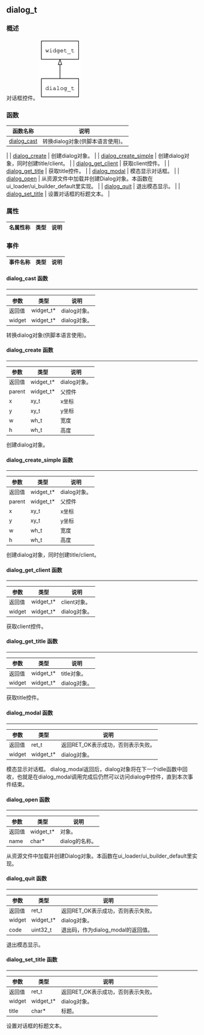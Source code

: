 ## dialog\_t
### 概述
 对话框控件。
![image](images/dialog_t_0.png)

### 函数
<p id="dialog_t_methods">

| 函数名称 | 说明 | 
| -------- | ------------ | 
| <a href="#dialog_t_dialog_cast">dialog\_cast</a> |  转换dialog对象(供脚本语言使用)。
 |
| <a href="#dialog_t_dialog_create">dialog\_create</a> |  创建dialog对象。
 |
| <a href="#dialog_t_dialog_create_simple">dialog\_create\_simple</a> |  创建dialog对象，同时创建title/client。
 |
| <a href="#dialog_t_dialog_get_client">dialog\_get\_client</a> |  获取client控件。
 |
| <a href="#dialog_t_dialog_get_title">dialog\_get\_title</a> |  获取title控件。
 |
| <a href="#dialog_t_dialog_modal">dialog\_modal</a> |  模态显示对话框。
 |
| <a href="#dialog_t_dialog_open">dialog\_open</a> |  从资源文件中加载并创建Dialog对象。本函数在ui_loader/ui_builder_default里实现。
 |
| <a href="#dialog_t_dialog_quit">dialog\_quit</a> |  退出模态显示。
 |
| <a href="#dialog_t_dialog_set_title">dialog\_set\_title</a> |  设置对话框的标题文本。
 |
### 属性
<p id="dialog_t_properties">

| 名属性称 | 类型 | 说明 | 
| -------- | ----- | ------------ | 
### 事件
<p id="dialog_t_events">

| 事件名称 | 类型  | 说明 | 
| -------- | ----- | ------- | 
#### dialog\_cast 函数
-----------------------

| 参数 | 类型 | 说明 |
| -------- | ----- | --------- |
| 返回值 | widget\_t* | dialog对象。 |
| widget | widget\_t* | dialog对象。 |
<p id="dialog_t_dialog_cast"> 转换dialog对象(供脚本语言使用)。



#### dialog\_create 函数
-----------------------

| 参数 | 类型 | 说明 |
| -------- | ----- | --------- |
| 返回值 | widget\_t* | dialog对象。 |
| parent | widget\_t* | 父控件 |
| x | xy\_t | x坐标 |
| y | xy\_t | y坐标 |
| w | wh\_t | 宽度 |
| h | wh\_t | 高度 |
<p id="dialog_t_dialog_create"> 创建dialog对象。



#### dialog\_create\_simple 函数
-----------------------

| 参数 | 类型 | 说明 |
| -------- | ----- | --------- |
| 返回值 | widget\_t* | dialog对象。 |
| parent | widget\_t* | 父控件 |
| x | xy\_t | x坐标 |
| y | xy\_t | y坐标 |
| w | wh\_t | 宽度 |
| h | wh\_t | 高度 |
<p id="dialog_t_dialog_create_simple"> 创建dialog对象，同时创建title/client。



#### dialog\_get\_client 函数
-----------------------

| 参数 | 类型 | 说明 |
| -------- | ----- | --------- |
| 返回值 | widget\_t* | client对象。 |
| widget | widget\_t* | dialog对象。 |
<p id="dialog_t_dialog_get_client"> 获取client控件。



#### dialog\_get\_title 函数
-----------------------

| 参数 | 类型 | 说明 |
| -------- | ----- | --------- |
| 返回值 | widget\_t* | title对象。 |
| widget | widget\_t* | dialog对象。 |
<p id="dialog_t_dialog_get_title"> 获取title控件。



#### dialog\_modal 函数
-----------------------

| 参数 | 类型 | 说明 |
| -------- | ----- | --------- |
| 返回值 | ret\_t | 返回RET\_OK表示成功，否则表示失败。 |
| widget | widget\_t* | dialog对象。 |
<p id="dialog_t_dialog_modal"> 模态显示对话框。
 dialog_modal返回后，dialog对象将在下一个idle函数中回收，也就是在dialog_modal调用完成后仍然可以访问dialog中控件，直到本次事件结束。



#### dialog\_open 函数
-----------------------

| 参数 | 类型 | 说明 |
| -------- | ----- | --------- |
| 返回值 | widget\_t* | 对象。 |
| name | char* | dialog的名称。 |
<p id="dialog_t_dialog_open"> 从资源文件中加载并创建Dialog对象。本函数在ui_loader/ui_builder_default里实现。



#### dialog\_quit 函数
-----------------------

| 参数 | 类型 | 说明 |
| -------- | ----- | --------- |
| 返回值 | ret\_t | 返回RET\_OK表示成功，否则表示失败。 |
| widget | widget\_t* | dialog对象。 |
| code | uint32\_t | 退出码，作为dialog\_modal的返回值。 |
<p id="dialog_t_dialog_quit"> 退出模态显示。



#### dialog\_set\_title 函数
-----------------------

| 参数 | 类型 | 说明 |
| -------- | ----- | --------- |
| 返回值 | ret\_t | 返回RET\_OK表示成功，否则表示失败。 |
| widget | widget\_t* | dialog对象。 |
| title | char* | 标题。 |
<p id="dialog_t_dialog_set_title"> 设置对话框的标题文本。



